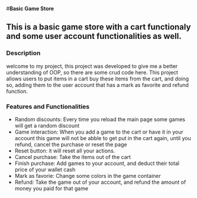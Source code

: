 #**Basic Game Store**
## This is a basic game store with a cart functionaly and some user account functionalities as well.
### Description
welcome to my project, this project was developed to give me a better understanding of OOP, so there are some crud code here.
This project allows users to put items in a cart buy these items from the cart, and doing so, adding them to the user account that has a mark as favorite and refund function.
### Features and Functionalities
- Random discounts: Every time you reload the main page some games will get a random discount
- Game interaction: When you add a game to the cart or have it in your account this game will not be abble to
  get put in the cart again, until you refund, cancel the purchase or reset the page
- Reset button: it will reset all your actions.
- Cancel purchase: Take the items out of the cart
- Finish purchase: Add games to your account, and deduct their total price of your wallet cash
- Mark as favorie: Change some colors in the game container
- Refund: Take the game out of your account, and refund the amount of money you paid for that game 

